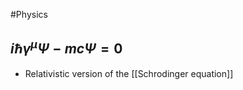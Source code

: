 #Physics 
## $\displaystyle i\hbar \gamma^{\mu}\Psi-mc\Psi=0$
* Relativistic version of the [[Schrodinger equation]]